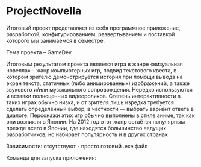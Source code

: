 # ProjectNovella
Итоговый проект представляет из себя программное приложение, разработкой, конфигурированием, развертыванием и поставкой которого мы занимаемся в семестре.

Тема проекта – GameDev

Итоговым результатом проекта является игра в жанре «визуальная новелла» - жанр компьютерных игр, подвид текстового квеста, в котором зрителю демонстрируется
история при помощи вывода на экран текста, статичных (либо анимированных) изображений, а также звукового и/или музыкального сопровождения. Нередко используются и вставки
полноценных видеороликов. Степень интерактивности в таких играх обычно низка, и от зрителя лишь изредка требуется сделать определённый выбор, в частности — выбрать вариант
ответа в диалоге. Персонажи этих игр обычно выполнены в стиле аниме, так как они возникли в Японии. На 2012 год этот жанр остаётся популярным прежде всего в Японии, где находятся
большинство ведущих разработчиков, но набирает популярность и в других странах

Зависимости: отсутствуют - просто готовый .exe файл

Команда для запуска приложения: 

